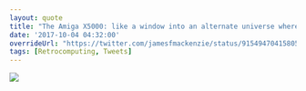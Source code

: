 ```yaml
---
layout: quote
title: "The Amiga X5000: like a window into an alternate universe where the Amiga platform never died"
date: '2017-10-04 04:32:00'
overrideUrl: "https://twitter.com/jamesfmackenzie/status/915494704158056448?s=21"
tags: [Retrocomputing, Tweets]
---
```


![](https://pbs.twimg.com/media/DLR9lJdXcAAwOrk?format=jpg&name=900x900)